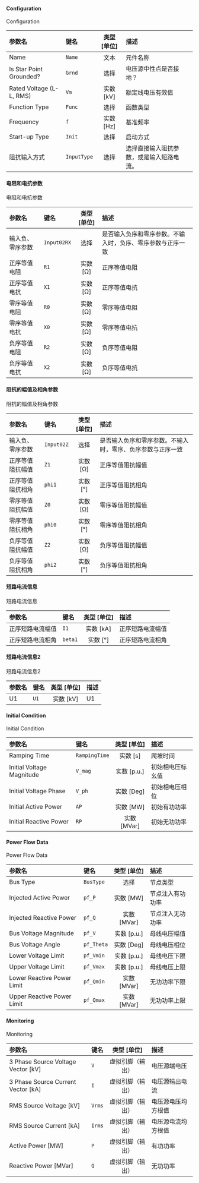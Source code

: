 <!--
DO NOT EDIT THIS FILE DIRECTLY.
This file is generated by tools/comp-docs.js.
All changes will be overwritten by regeneration.
-->

<slot class="model-parameters">

#### Configuration

Configuration

| 参数名 | 键名 | 类型 [单位] | 描述 |
|:------ |:---- |:-----------:|:---- |
| Name | `Name` | 文本 | 元件名称 |
| Is Star Point Grounded? | `Grnd` | 选择 | 电压源中性点是否接地？ |
| Rated Voltage \(L\-L, RMS\) | `Vm` | 实数 [kV] | 额定线电压有效值 |
| Function Type | `Func` | 选择 | 函数类型 |
| Frequency | `f` | 实数 [Hz] | 基准频率 |
| Start\-up Type | `Init` | 选择 | 启动方式 |
| 阻抗输入方式 | `InputType` | 选择 | 选择直接输入阻抗参数，或是输入短路电流。 |

#### 电阻和电抗参数

电阻和电抗参数

| 参数名 | 键名 | 类型 [单位] | 描述 |
|:------ |:---- |:-----------:|:---- |
| 输入负、零序参数 | `Input02RX` | 选择 | 是否输入负序和零序参数。不输入时，负序、零序参数与正序一致 |
| 正序等值电阻 | `R1` | 实数 [Ω] | 正序等值电阻 |
| 正序等值电抗 | `X1` | 实数 [Ω] | 正序等值电抗 |
| 零序等值电阻 | `R0` | 实数 [Ω] | 零序等值电阻 |
| 零序等值电抗 | `X0` | 实数 [Ω] | 零序等值电抗 |
| 负序等值电阻 | `R2` | 实数 [Ω] | 负序等值电阻 |
| 负序等值电抗 | `X2` | 实数 [Ω] | 负序等值电抗 |

#### 阻抗的幅值及相角参数

阻抗的幅值及相角参数

| 参数名 | 键名 | 类型 [单位] | 描述 |
|:------ |:---- |:-----------:|:---- |
| 输入负、零序参数 | `Input02Z` | 选择 | 是否输入负序和零序参数。不输入时，零序、负序参数与正序一致 |
| 正序等值阻抗幅值 | `Z1` | 实数 [Ω] | 正序等值阻抗幅值 |
| 正序等值阻抗相角 | `phi1` | 实数 [°] | 正序等值阻抗相角 |
| 零序等值阻抗幅值 | `Z0` | 实数 [Ω] | 零序等值阻抗幅值 |
| 零序等值阻抗相角 | `phi0` | 实数 [°] | 零序等值阻抗相角 |
| 负序等值阻抗幅值 | `Z2` | 实数 [Ω] | 负序等值阻抗幅值 |
| 负序等值阻抗相角 | `phi2` | 实数 [°] | 负序等值阻抗相角 |

#### 短路电流信息

短路电流信息

| 参数名 | 键名 | 类型 [单位] | 描述 |
|:------ |:---- |:-----------:|:---- |
| 正序短路电流幅值 | `I1` | 实数 [kA] | 正序短路电流幅值 |
| 正序短路电流相角 | `beta1` | 实数 [°] | 正序短路电流相角 |

#### 短路电流信息2

短路电流信息2

| 参数名 | 键名 | 类型 [单位] | 描述 |
|:------ |:---- |:-----------:|:---- |
| U1 | `U1` | 实数 [kV] | U1 |

#### Initial Condition

Initial Condition

| 参数名 | 键名 | 类型 [单位] | 描述 |
|:------ |:---- |:-----------:|:---- |
| Ramping Time | `RampingTime` | 实数 [s] | 爬坡时间 |
| Initial Voltage Magnitude | `V_mag` | 实数 [p\.u\.] | 初始相电压标幺值 |
| Initial Voltage Phase | `V_ph` | 实数 [Deg] | 初始相电压相位 |
| Initial Active Power | `AP` | 实数 [MW] | 初始有功功率 |
| Initial Reactive Power | `RP` | 实数 [MVar] | 初始无功功率 |

#### Power Flow Data

Power Flow Data

| 参数名 | 键名 | 类型 [单位] | 描述 |
|:------ |:---- |:-----------:|:---- |
| Bus Type | `BusType` | 选择 | 节点类型 |
| Injected Active Power | `pf_P` | 实数 [MW] | 节点注入有功功率 |
| Injected Reactive Power | `pf_Q` | 实数 [MVar] | 节点注入无功功率 |
| Bus Voltage Magnitude | `pf_V` | 实数 [p\.u\.] | 母线电压幅值 |
| Bus Voltage Angle | `pf_Theta` | 实数 [Deg] | 母线电压相位 |
| Lower Voltage Limit | `pf_Vmin` | 实数 [p\.u\.] | 母线电压下限 |
| Upper Voltage Limit | `pf_Vmax` | 实数 [p\.u\.] | 母线电压上限 |
| Lower Reactive Power Limit | `pf_Qmin` | 实数 [MVar] | 无功功率下限 |
| Upper Reactive Power Limit | `pf_Qmax` | 实数 [MVar] | 无功功率上限 |

#### Monitoring

Monitoring

| 参数名 | 键名 | 类型 [单位] | 描述 |
|:------ |:---- |:-----------:|:---- |
| 3 Phase Source Voltage Vector \[kV\] | `V` | 虚拟引脚（输出） | 电压源端电压 |
| 3 Phase Source Current Vector \[kA\] | `I` | 虚拟引脚（输出） | 电压源输出电流 |
| RMS Source Voltage \[kV\] | `Vrms` | 虚拟引脚（输出） | 电压源电压均方根值 |
| RMS Source Current \[kA\] | `Irms` | 虚拟引脚（输出） | 电压源电流均方根值 |
| Active Power \[MW\] | `P` | 虚拟引脚（输出） | 有功功率 |
| Reactive Power \[MVar\] | `Q` | 虚拟引脚（输出） | 无功功率 |


</slot>

